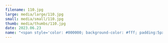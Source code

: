 ```yaml
---
filename: 110.jpg
large: media/large/110.jpg
small: media/small/110.jpg
thumb: media/thumbs/110.jpg
date: 2023.06.23
name: "<span style='color: #000000; background-color: #fff; padding:5px' >Rzeka Szklarka (olej na płótnie, 30x40cm)</span>"
---
```

